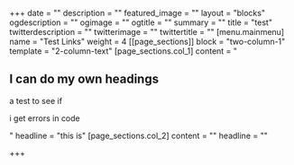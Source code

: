 +++
date = ""
description = ""
featured_image = ""
layout = "blocks"
ogdescription = ""
ogimage = ""
ogtitle = ""
summary = ""
title = "test"
twitterdescription = ""
twitterimage = ""
twittertitle = ""
[menu.mainmenu]
name = "Test Links"
weight = 4
[[page_sections]]
block = "two-column-1"
template = "2-column-text"
[page_sections.col_1]
content = "<h2>I can do my own headings</h2><p>a test to see if</p><p>i get errors in code</p>"
headline = "this is"
[page_sections.col_2]
content = ""
headline = ""

+++
